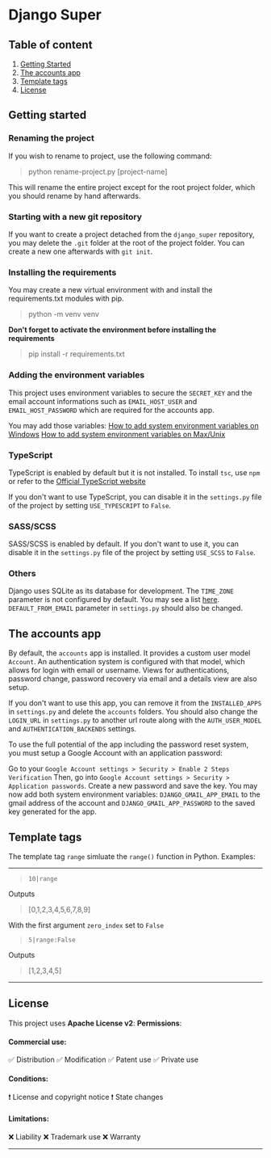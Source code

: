 # Django Super
## Table of content
1. [Getting Started](#getting-started)
2. [The accounts app](#the-accounts-app)
3. [Template tags](#template-tags)
4. [License](#license)
## Getting started
### Renaming the project
If you wish to rename to project, use the following command:
> python rename-project.py [project-name]

This will rename the entire project except for the root project folder, which you should rename by hand afterwards.
### Starting with a new git repository
If you want to create a project detached from the `django_super` repository, you may delete the `.git` folder at the root of the project folder. You can create a new one afterwards with `git init`.
### Installing the requirements
You may create a new virtual environment with and install the requirements.txt modules with pip. 
> python -m venv venv

__Don't forget to activate the environment before installing the requirements__
> pip install -r requirements.txt


### Adding the environment variables
This project uses environment variables to secure the `SECRET_KEY` and the email account informations such as `EMAIL_HOST_USER` and `EMAIL_HOST_PASSWORD` which are required for the accounts app.

You may add those variables:
[How to add system environment variables on Windows](https://superuser.com/a/949577)
[How to add system environment variables on Max/Unix](https://apple.stackexchange.com/a/106823)

### TypeScript
TypeScript is enabled by default but it is not installed.
To install `tsc`, use `npm` or refer to the [Official TypeScript website](https://www.typescriptlang.org/download)

If you don't want to use TypeScript, you can disable it in the `settings.py` file of the project by setting `USE_TYPESCRIPT` to `False`.

### SASS/SCSS
SASS/SCSS is enabled by default. If you don't want to use it, you can disable it in the `settings.py` file of the project by setting `USE_SCSS` to `False`.

### Others

Django uses SQLite as its database for development.
The `TIME_ZONE` parameter is not configured by default. You may see a list [here](https://en.wikipedia.org/wiki/List_of_tz_database_time_zones#List).
`DEFAULT_FROM_EMAIL` parameter in `settings.py` should also be changed.

## The accounts app
By default, the `accounts` app is installed. It provides a custom user model `Account`. An authentication system is configured with that model, which allows for login with email or username.
Views for authentications, password change, password recovery via email and a details view are also setup.

If you don't want to use this app, you can remove it from the `INSTALLED_APPS` in `settings.py` and delete the `accounts` folders. You should also change the `LOGIN_URL` in `settings.py` to another url route along with the `AUTH_USER_MODEL` and `AUTHENTICATION_BACKENDS` settings.

To use the full potential of the app including the password reset system, you must setup a Google Account with an application password:

Go to your `Google Account settings > Security > Enable 2 Steps Verification`
Then, go into `Google Account settings > Security > Application passwords`.
Create a new password and save the key.
You may now add both system environment variables:
`DJANGO_GMAIL_APP_EMAIL` to the gmail address of the account and
`DJANGO_GMAIL_APP_PASSWORD` to the saved key generated for the app.

## Template tags

The template tag `range` simluate the `range()` function in Python. 
Examples:
___
> `10|range`

Outputs
> [0,1,2,3,4,5,6,7,8,9]


With the first argument `zero_index` set to `False`
> `5|range:False`

Outputs
> [1,2,3,4,5]

___

## License
This project uses **Apache License v2**: 
**Permissions**:

#### Commercial use: ####
&#9989; Distribution
&#9989; Modification
&#9989; Patent use
&#9989; Private use

#### Conditions: ####
&#10071; License and copyright notice
&#10071; State changes

#### Limitations: ####
&#10060; Liability
&#10060; Trademark use
&#10060; Warranty

___